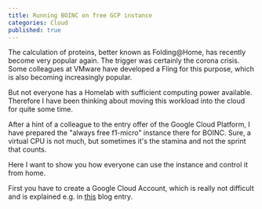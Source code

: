 ```yaml
---
title: Running BOINC on free GCP instance
categories: Cloud
published: true
---
```

The calculation of proteins, better known as Folding@Home, has recently become very popular again. The trigger was certainly the corona crisis.
Some colleagues at VMware have developed a Fling for this purpose, which is also becoming increasingly popular.

But not everyone has a Homelab with sufficient computing power available. Therefore I have been thinking about moving this workload into the cloud for quite some time. 

After a hint of a colleague to the entry offer of the Google Cloud Platform, I have prepared the "always free f1-micro" instance there for BOINC. Sure, a virtual CPU is not much, but sometimes it's the stamina and not the sprint that counts.

Here I want to show you how everyone can use the instance and control it from home.

First you have to create a Google Cloud Account, which is really not difficult and is explained e.g. in [this](https://medium.com/@hbmy289/how-to-set-up-a-free-micro-vps-on-google-cloud-platform-bddee893ac09) blog entry.

